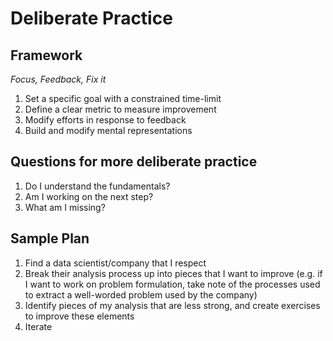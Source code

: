 # Deliberate Practice
## Framework
*Focus, Feedback, Fix it*
1. Set a specific goal with a constrained time-limit
2. Define a clear metric to measure improvement
3. Modify efforts in response to feedback
4. Build and modify mental representations

## Questions for more deliberate practice
1. Do I understand the fundamentals?
2. Am I working on the next step?
3. What am I missing?

## Sample Plan
1. Find a data scientist/company that I respect
2. Break their analysis process up into pieces that I want to improve (e.g. if I want to work on problem formulation, take note of the processes used to extract a well-worded problem used by the company)
3. Identify pieces of my analysis that are less strong, and create exercises to improve these elements
4. Iterate